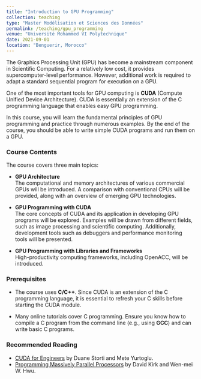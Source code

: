 ```yaml
---
title: "Introduction to GPU Programming"
collection: teaching
type: "Master Modélisation et Sciences des Données"
permalink: /teaching/gpu_programming
venue: "Université Mohammed VI Polytechnique"
date: 2021-09-01
location: "Benguerir, Morocco"
---
```



The Graphics Processing Unit (GPU) has become a mainstream component in Scientific Computing. For a relatively low cost, it provides supercomputer-level performance. However, additional work is required to adapt a standard sequential program for execution on a GPU.

One of the most important tools for GPU computing is **CUDA** (Compute Unified Device Architecture). CUDA is essentially an extension of the C programming language that enables easy GPU programming.

In this course, you will learn the fundamental principles of GPU programming and practice through numerous examples. By the end of the course, you should be able to write simple CUDA programs and run them on a GPU.

### Course Contents

The course covers three main topics:

- **GPU Architecture**  
  The computational and memory architectures of various commercial GPUs will be introduced. A comparison with conventional CPUs will be provided, along with an overview of emerging GPU technologies.

- **GPU Programming with CUDA**  
  The core concepts of CUDA and its application in developing GPU programs will be explored. Examples will be drawn from different fields, such as image processing and scientific computing. Additionally, development tools such as debuggers and performance monitoring tools will be presented.

- **GPU Programming with Libraries and Frameworks**  
  High-productivity computing frameworks, including OpenACC, will be introduced.
  

### Prerequisites

- The course uses **C/C++**. Since CUDA is an extension of the C programming language, it is essential to refresh your C skills before starting the CUDA module.

- Many online tutorials cover C programming. Ensure you know how to compile a C program from the command line (e.g., using **GCC**) and can write basic C programs.

### Recommended Reading

- [CUDA for Engineers](https://www.amazon.fr/CUDA-Engineers-Introduction-High-Performance-Computing/dp/013417741X) by Duane Storti and Mete Yurtoglu.  
- [Programming Massively Parallel Processors](https://www.sciencedirect.com/book/9780128119860/programming-massively-parallel-processors) by David Kirk and Wen-mei W. Hwu.
